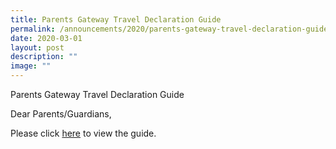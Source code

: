 ```yaml
---
title: Parents Gateway Travel Declaration Guide
permalink: /announcements/2020/parents-gateway-travel-declaration-guide/
date: 2020-03-01
layout: post
description: ""
image: ""
---
```

Parents Gateway Travel Declaration Guide

Dear Parents/Guardians,

Please click [here](/files/Parents-Guide-for-PG-Travel-Declaration-Update-Particulars.pdf) to view the guide.